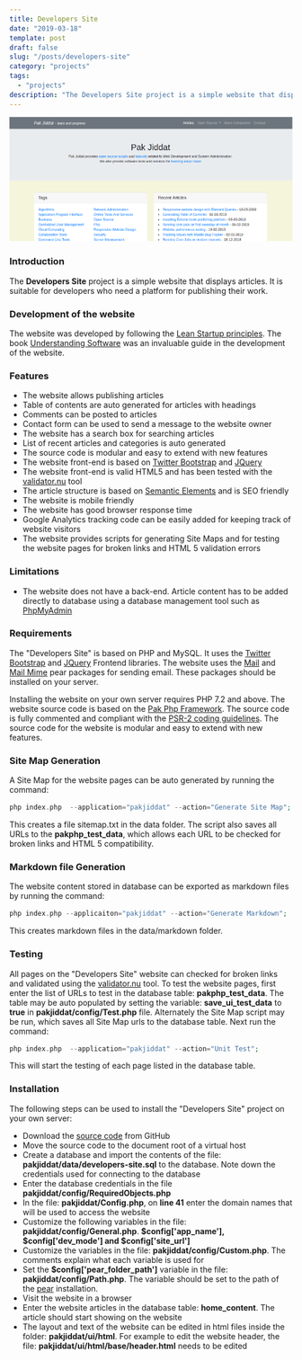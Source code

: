 ```yaml
---
title: Developers Site
date: "2019-03-18"
template: post
draft: false
slug: "/posts/developers-site"
category: "projects"
tags:
  - "projects"
description: "The Developers Site project is a simple website that displays articles. It is suitable for developers who need a platform for publishing their work."
---
```


![Pak Jiddat Website](./pakjiddat-website.png)

### Introduction
The **Developers Site** project is a simple website that displays articles. It is suitable for developers who need a platform for publishing their work.

### Development of the website
The website was developed by following the [Lean Startup principles](http://theleanstartup.com/principles). The book [Understanding Software](https://www.packtpub.com/business/understanding-software) was an invaluable guide in the development of the website.

### Features
* The website allows publishing articles
* Table of contents are auto generated for articles with headings
* Comments can be posted to articles
* Contact form can be used to send a message to the website owner
* The website has a search box for searching articles
* List of recent articles and categories is auto generated
* The source code is modular and easy to extend with new features
* The website front-end is based on [Twitter Bootstrap](https://getbootstrap.com/) and [JQuery](https://jquery.com/)
* The website front-end is valid HTML5 and has been tested with the [validator.nu](https://validator.nu/) tool
* The article structure is based on [Semantic Elements](https://www.w3schools.com/html/html5_semantic_elements.asp) and is SEO friendly
* The website is mobile friendly
* The website has good browser response time
* Google Analytics tracking code can be easily added for keeping track of website visitors
* The website provides scripts for generating Site Maps and for testing the website pages for broken links and HTML 5 validation errors

### Limitations
* The website does not have a back-end. Article content has to be added directly to database using a database management tool such as [PhpMyAdmin](https://www.phpmyadmin.net/)

### Requirements
The "Developers Site" is based on PHP and MySQL. It uses the [Twitter Bootstrap](https://getbootstrap.com/) and [JQuery](https://jquery.com/) Frontend libraries. The website uses the [Mail](https://pear.php.net/package/Mail/) and [Mail Mime](https://pear.php.net/package/Mail_Mime/) pear packages for sending email. These packages should be installed on your server.

Installing the website on your own server requires PHP 7.2 and above. The website source code is based on the [Pak Php Framework](/posts/pak-php-framework). The source code is fully commented and compliant with the [PSR-2 coding guidelines](https://www.php-fig.org/psr/psr-2/). The source code for the website is modular and easy to extend with new features.

### Site Map Generation
A Site Map for the website pages can be auto generated by running the command:

```php
php index.php  --application="pakjiddat" --action="Generate Site Map";
```

This creates a file sitemap.txt in the data folder. The script also saves all URLs to the **pakphp_test_data**, which allows each URL to be checked for broken links and HTML 5 compatibility.

### Markdown file Generation
The website content stored in database can be exported as markdown files by running the command:

```php
php index.php --applicaiton="pakjiddat" --action="Generate Markdown";
```

This creates markdown files in the data/markdown folder.

### Testing
All pages on the "Developers Site" website can checked for broken links and validated using the [validator.nu](https://validator.nu/) tool. To test the website pages, first enter the list of URLs to test in the database table: **pakphp_test_data**. The table may be auto populated by setting the variable: **save_ui_test_data** to **true** in **pakjiddat/config/Test.php** file. Alternately the Site Map script may be run, which saves all Site Map urls to the database table. Next run the command:

```php
php index.php  --application="pakjiddat" --action="Unit Test";
```

This will start the testing of each page listed in the database table.

### Installation
The following steps can be used to install the "Developers Site" project on your own server:  
* Download the [source code](https://github.com/pakjiddat/developers-site/archive/master.zip) from GitHub
* Move the source code to the document root of a virtual host
* Create a database and import the contents of the file: **pakjiddat/data/developers-site.sql** to the database. Note down the credentials used for connecting to the database
* Enter the database credentials in the file **pakjiddat/config/RequiredObjects.php**
* In the file: **pakjiddat/Config.php**, on **line 41** enter the domain names that will be used to access the website
* Customize the following variables in the file: **pakjiddat/config/General.php**. **$config['app_name'], $config['dev_mode'] and $config['site_url']**
* Customize the variables in the file: **pakjiddat/config/Custom.php**. The comments explain what each variable is used for
* Set the **$config['pear_folder_path']** variable in the file: **pakjiddat/config/Path.php**. The variable should be set to the path of the [pear](https://pear.php.net/) installation.
* Visit the website in a browser
* Enter the website articles in the database table: **home_content**. The article should start showing on the website
* The layout and text of the website can be edited in html files inside the folder: **pakjiddat/ui/html**. For example to edit the website header, the file: **pakjiddat/ui/html/base/header.html** needs to be edited
